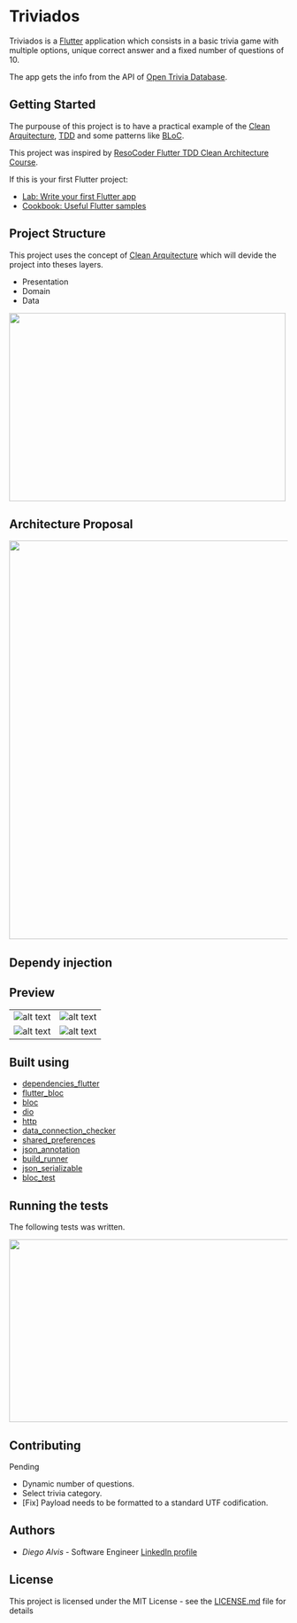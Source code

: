 # Triviados

Triviados is a [Flutter](https://flutter.dev/) application which consists in a basic trivia game with multiple options, unique correct answer and a fixed number of questions of 10.

The app gets the info from the API of [Open Trivia Database](https://opentdb.com).

## Getting Started

The purpouse of this project is to have a practical example of the [Clean Arquitecture](https://blog.cleancoder.com/uncle-bob/2012/08/13/the-clean-architecture.html), [TDD](https://en.wikipedia.org/wiki/Test-driven_development) and some patterns like [BLoC](https://www.didierboelens.com/2018/08/reactive-programming---streams---bloc).

This project was inspired by [ResoCoder Flutter TDD Clean Architecture Course](https://resocoder.com/category/tutorials/flutter/tdd-clean-architecture/).

If this is your first Flutter project:

- [Lab: Write your first Flutter app](https://flutter.dev/docs/get-started/codelab)
- [Cookbook: Useful Flutter samples](https://flutter.dev/docs/cookbook)


## Project Structure

This project uses the concept of [Clean Arquitecture](https://blog.cleancoder.com/uncle-bob/2012/08/13/the-clean-architecture.html) which will devide the project into theses layers.

* Presentation
* Domain
* Data

<img src="https://blog.cleancoder.com/uncle-bob/images/2012-08-13-the-clean-architecture/CleanArchitecture.jpg" width="500" height="340">

## Architecture Proposal

<img src="https://i0.wp.com/resocoder.com/wp-content/uploads/2019/08/Clean-Architecture-Flutter-Diagram.png?w=556&ssl=1" width="600" height="720">


## Dependy injection




## Preview

|         |         |
| ------------- |-------------|
| ![alt text](https://raw.githubusercontent.com/diegoalvis/triviados_flutter/master/screens/Screenshot_1578054435.png) | ![alt text](https://raw.githubusercontent.com/diegoalvis/triviados_flutter/master/screens/Screenshot_1578054449.png) |
|  ![alt text](https://raw.githubusercontent.com/diegoalvis/triviados_flutter/master/screens/Screenshot_1578054451.png) | ![alt text](https://raw.githubusercontent.com/diegoalvis/triviados_flutter/master/screens/Screenshot_1578054465.png) |

## Built using

* [dependencies_flutter](https://pub.dev/packages/dependencies_flutter)
* [flutter_bloc](https://pub.dev/packages/flutter_bloc)
* [bloc](https://pub.dev/packages/bloc)
* [dio](https://pub.dev/packages/dio)
* [http](https://pub.dev/packages/http)
* [data_connection_checker](https://pub.dev/packages/data_connection_checker)
* [shared_preferences](https://pub.dev/packages/shared_preferences)
* [json_annotation](https://pub.dev/packages/json_annotation)
* [build_runner](https://pub.dev/packages/build_runner)
* [json_serializable](https://pub.dev/packages/json_serializable)
* [bloc_test](https://pub.dev/packages/bloc_test)

## Running the tests

The following tests was written.

<img src="https://raw.githubusercontent.com/diegoalvis/triviados_flutter/master/screens/Screenshot%202020-01-03%20at%2013.29.14.png" width="700" height="330">

## Contributing

Pending
 
* Dynamic number of questions.
* Select trivia category.
* [Fix] Payload needs to be formatted to a standard UTF codification.

## Authors

* *Diego Alvis* - Software Engineer [LinkedIn profile](https://www.linkedin.com/in/diego-alvis-palencia-7823a5130/)

## License

This project is licensed under the MIT License - see the [LICENSE.md](LICENSE.md) file for details